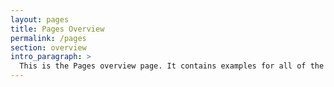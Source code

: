 ```yaml
---
layout: pages
title: Pages Overview
permalink: /pages
section: overview
intro_paragraph: >
  This is the Pages overview page. It contains examples for all of the pages that are used on developers.redhat.com.
---
```

